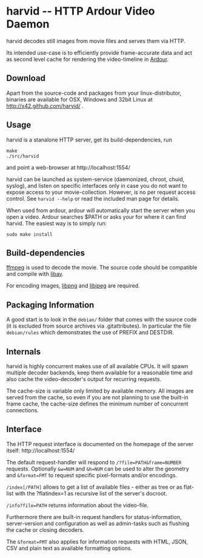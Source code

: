 harvid -- HTTP Ardour Video Daemon
==================================

harvid decodes still images from movie files and serves them via HTTP.

Its intended use-case is to efficiently provide frame-accurate data and
act as second level cache for rendering the video-timeline in
[Ardour](http://ardour.org).


Download
--------

Apart from the source-code and packages from your linux-distributor, binaries
are available for OSX, Windows and 32bit Linux at
http://x42.github.com/harvid/ .


Usage
-----

harvid is a stanalone HTTP server, get its build-dependencies, run

	make
	./src/harvid

and point a web-browser at http://localhost:1554/

harvid can be launched as system-service (daemonized, chroot, chuid, syslog),
and listen on specific interfaces only in case you do not want to expose
access to your movie-collection. However, is no per request access control.
See `harvid --help` or read the included man page for details.

When used from ardour, ardour will automatically start the server when
you open a video. Ardour searches $PATH or asks your for where it can find
harvid. The easiest way is to simply run:

	sudo make install


Build-dependencies
------------------

[ffmpeg](http://ffmpeg.org/) is used to decode the movie. The source
code should be compatible and compile with [libav](https://libav.org/).

For encoding images,
[libpng](http://www.libpng.org/pub/png/libpng.html)
and [libjpeg](http://libjpeg.sourceforge.net/) are required.


Packaging Information
---------------------

A good start is to look in the `debian/` folder that comes with the source
code (it is excluded from source archives via .gitattributes). In particular
the file `debian/rules` which demonstrates the use of PREFIX and DESTDIR.


Internals
---------

harvid is highly concurrent makes use of all available CPUs. It will
spawn multiple decoder backends, keep them available for a reasonable
time and also cache the video-decoder's output for recurring requests.


The cache-size is variable only limited by available memory.
All images are served from the cache, so even if you are not planning
to use the built-in frame cache, the cache-size defines the minimum
number of concurrent connections.

Interface
---------

The HTTP request interface is documented on the homepage of the server
itself: http://localhost:1554/

The default request-handler will respond to `/?file=PATH&frame=NUMBER`
requests. Optionally `&w=NUM` and `&h=NUM` can be used to alter the geometry
and `&format=FMT` to request specific pixel-formats and/or encodings.

`/index[/PATH]` allows to get a list of available files - either as tree or
as flat-list with the ?flatindex=1 as recursive list of the server's docroot.

`/info?file=PATH` returns information about the video-file.

Furthermore there are built-in request handlers for status-information,
server-version and configuration as well as admin-tasks such as flushing
the cache or closing decoders.

The `&format=FMT` also applies for information requests with
HTML, JSON, CSV and plain text as available formatting options.
